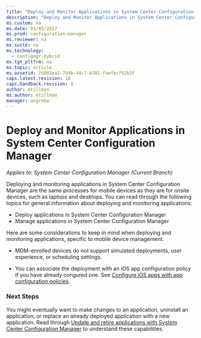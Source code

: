 ```yaml
---
title: "Deploy and Monitor Applications in System Center Configuration Manager | Microsoft Docs"
description: "Deploy and Monitor Applications in System Center Configuration Manager."
ms.custom: na
ms.date: 03/05/2017
ms.prod: configuration-manager
ms.reviewer: na
ms.suite: na
ms.technology:
  - configmgr-hybrid
ms.tgt_pltfrm: na
ms.topic: article
ms.assetid: 7d083ea2-7b9b-44c7-b701-faefecf92b3f
caps.latest.revision: 18
caps.handback.revision: 0
author: mtillman
ms.author: mtillman
manager: angrobe
---
```

# Deploy and Monitor Applications in System Center Configuration Manager

*Applies to: System Center Configuration Manager (Current Branch)*

Deploying and monitoring applications in System Center Configuration Manager are the same processes for mobile devices as they are for onsite devices, such as laptops and desktops. You can read through the following topics for general information about deploying and monitoring applications:

- Deploy applications in System Center Configuration Manager
- Manage applications in System Center Configuration Manager

Here are some considerations to keep in mind when deploying and monitoring applications, specific to mobile device management.

- MDM-enrolled devices do not support simulated deployments, user experience, or scheduling settings.

- You can associate the deployment with an iOS app configuration policy if you have already congured one. See [Configure iOS apps with app configuration policies](configure-ios-apps-with-app-configuration-policies.md).

### Next Steps

You might eventually want to make changes to an application, uninstall an application, or replace an already deployed application with a new application. Read through [Update and retire applications with System Center Configuration Manager](../../apps/deploy-use/update-and-retire-applications.md) to understand these capabilities.
